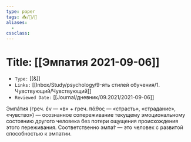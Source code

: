 ```yaml
---
type: paper
tags: 📥️/📜️/🧪
aliases:
  - 
cssclass: 
---
```




# Title: **[[Эмпатия 2021-09-06]]**
- `Type:` [[&]]
- `Links:` [[Inbox/Study/psychology/9-ять стилей обучения/1. Чувствующий/Чувствующий]]
- `Reviewed Date:` [[Journal/дневник/09.2021/2021-09-06]]

Эмпáтия (греч. ἐν — «в» + греч. πάθος — «страсть», «страдание», «чувство») — осознанное сопереживание текущему эмоциональному состоянию другого человека без потери ощущения происхождения этого переживания. Соответственно эмпа́т — это человек с развитой способностью к эмпатии.